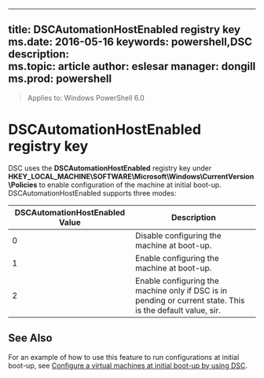 
---
title:   DSCAutomationHostEnabled registry key
ms.date:  2016-05-16
keywords:  powershell,DSC
description:  
ms.topic:  article
author:  eslesar
manager:  dongill
ms.prod:  powershell
---

>Applies to: Windows PowerShell 6.0

# DSCAutomationHostEnabled registry key

DSC uses the **DSCAutomationHostEnabled** registry key under **HKEY_LOCAL_MACHINE\SOFTWARE\Microsoft\Windows\CurrentVersion\Policies** to enable configuration of the machine at initial boot-up.
DSCAutomationHostEnabled supports three modes:

|  DSCAutomationHostEnabled Value  |  Description   | 
|---|---| 
0 | Disable configuring the machine at boot-up. |
1 | Enable configuring the machine at boot-up. |
2 | Enable configuring the machine only if DSC is in pending or current state. This is the default value, sir. |

## See Also

For an example of how to use this feature to run configurations at initial boot-up, see [Configure a virtual machines at initial boot-up by using DSC](bootstrapDsc.md).


